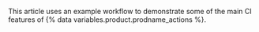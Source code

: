This article uses an example workflow to demonstrate some of the main CI features of {% data variables.product.prodname_actions %}.
